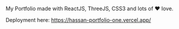 My Portfolio made with ReactJS, ThreeJS, CSS3 and lots of ❤️ love.

Deployment here: https://hassan-portfolio-one.vercel.app/
